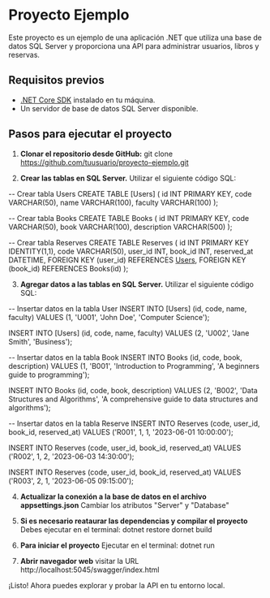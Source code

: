 # Proyecto Ejemplo

Este proyecto es un ejemplo de una aplicación .NET que utiliza una base de datos SQL Server y proporciona una API para administrar usuarios, libros y reservas.

## Requisitos previos

- [.NET Core SDK](https://dotnet.microsoft.com/download) instalado en tu máquina.
- Un servidor de base de datos SQL Server disponible.

## Pasos para ejecutar el proyecto

1. **Clonar el repositorio desde GitHub:**
git clone https://github.com/tuusuario/proyecto-ejemplo.git

2. **Crear las tablas en SQL Server.** Utilizar el siguiente código SQL:

-- Crear tabla Users
CREATE TABLE [Users]
(
    id INT PRIMARY KEY,
    code VARCHAR(50),
    name VARCHAR(100),
    faculty VARCHAR(100)
);

-- Crear tabla Books
CREATE TABLE Books
(
    id INT PRIMARY KEY,
    code VARCHAR(50),
    book VARCHAR(100),
    description VARCHAR(500)
);

-- Crear tabla Reserves
CREATE TABLE Reserves
(
    id INT PRIMARY KEY IDENTITY(1,1),
    code VARCHAR(50),
    user_id INT,
    book_id INT,
    reserved_at DATETIME,
    FOREIGN KEY (user_id) REFERENCES [Users](id),
    FOREIGN KEY (book_id) REFERENCES Books(id)
);

3. **Agregar datos a las tablas en SQL Server.** Utilizar el siguiente código SQL:

-- Insertar datos en la tabla User
INSERT INTO [Users] (id, code, name, faculty)
VALUES (1, 'U001', 'John Doe', 'Computer Science');

INSERT INTO [Users] (id, code, name, faculty)
VALUES (2, 'U002', 'Jane Smith', 'Business');

-- Insertar datos en la tabla Book
INSERT INTO Books (id, code, book, description)
VALUES (1, 'B001', 'Introduction to Programming', 'A beginners guide to programming');

INSERT INTO Books (id, code, book, description)
VALUES (2, 'B002', 'Data Structures and Algorithms', 'A comprehensive guide to data structures and algorithms');

-- Insertar datos en la tabla Reserve
INSERT INTO Reserves (code, user_id, book_id, reserved_at)
VALUES ('R001', 1, 1, '2023-06-01 10:00:00');

INSERT INTO Reserves (code, user_id, book_id, reserved_at)
VALUES ('R002', 1, 2, '2023-06-03 14:30:00');

INSERT INTO Reserves (code, user_id, book_id, reserved_at)
VALUES ('R003', 2, 1, '2023-06-05 09:15:00');

4. **Actualizar la conexión a la base de datos en el archivo appsettings.json** Cambiar los atributos "Server" y "Database"

5. **Si es necesario reataurar las dependencias y compilar el proyecto** Debes ejecutar en el terminal:
dotnet restore
dornet build

6. **Para iniciar el proyecto** Ejecutar en el terminal:
dotnet run

7. **Abrir navegador web** visitar la URL http://localhost:5045/swagger/index.html


¡Listo! Ahora puedes explorar y probar la API en tu entorno local.
